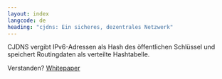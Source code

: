 ```yaml
---
layout: index
langcode: de
heading: "cjdns: Ein sicheres, dezentrales Netzwerk"
---
```


CJDNS vergibt IPv6-Adressen als Hash des öffentlichen Schlüssel und speichert Routingdaten als verteilte Hashtabelle.

Verstanden? <i class='fa fa-angle-double-right'></i> [Whitepaper](https://github.com/cjdelisle/cjdns/blob/master/doc/Whitepaper.md)

